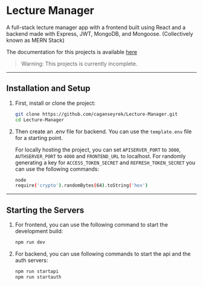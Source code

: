 # Lecture Manager
A full-stack lecture manager app with a frontend built using React and a backend made with Express, JWT, MongoDB, and Mongoose. (Collectively known as MERN Stack)

The documentation for this projects is available [here](https://caganseyrek.github.io/repos/lecture-manager)

>Warning: This projects is currently incomplete.

***

## Installation and Setup

 1. First, install or clone the project:
    ```bash
    git clone https://github.com/caganseyrek/Lecture-Manager.git
    cd Lecture-Manager
    ```

 2. Then create an .env file for backend. You can use the `template.env` file for a starting point.

    For locally hosting the project, you can set `APISERVER_PORT` to `3000`, `AUTHSERVER_PORT` to `4000` and `FRONTEND_URL` to localhost.
    For randomly generating a key for `ACCESS_TOKEN_SECRET` and `REFRESH_TOKEN_SECRET` you can use the following commands:
    ```bash
    node
    require('crypto').randomBytes(64).toString('hex')
    ```

***

## Starting the Servers

 1. For frontend, you can use the following command to start the development build:
    ```bash
    npm run dev
    ```

 2. For backend, you can use following commands to start the api and the auth servers:
    ```bash
    npm run startapi
    npm run startauth
    ``` 